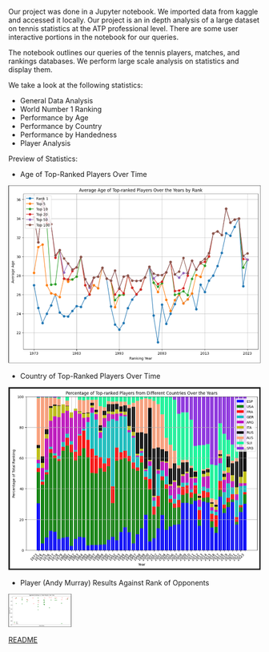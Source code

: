 Our project was done in a Jupyter notebook. We imported data from kaggle and accessed it locally. Our project is an in depth analysis of a large dataset on tennis statistics at the ATP professional level. There are some user interactive portions in the notebook for our queries.

The notebook outlines our queries of the tennis players, matches, and rankings databases. We perform large scale analysis on statistics and display them.

We take a look at the following statistics:
- General Data Analysis
- World Number 1 Ranking
- Performance by Age
- Performance by Country
- Performance by Handedness
- Player Analysis

Preview of Statistics:

- Age of Top-Ranked Players Over Time

<img src="https://github.com/KiwiThePoodle/Exploratory-Analysis-Using-ATP-Dataset/blob/main/Age%20of%20Top-Ranked%20Players%20Over%20Time.png">

- Country of Top-Ranked Players Over Time

<img src="https://github.com/KiwiThePoodle/Exploratory-Analysis-Using-ATP-Dataset/blob/main/Country%20of%20Top-Ranked%20Players%20Over%20Time.png">

- Player (Andy Murray) Results Against Rank of Opponents

<img src="https://github.com/KiwiThePoodle/Exploratory-Analysis-Using-ATP-Dataset/blob/main/Player%20Results%20Against%20Opponents.png" width=25% height=25%>


[README](README.pdf)
